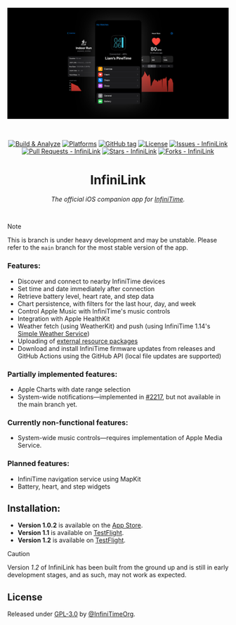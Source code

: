 <div align="center">

![Header Image](assets/docs/header.png)

<br>
  
[![Build & Analyze](https://github.com/InfiniTimeOrg/InfiniLink/actions/workflows/objective-c-xcode.yml/badge.svg)](https://github.com/InfiniTimeOrg/InfiniLink/actions/workflows/objective-c-xcode.yml)
[![Platforms](https://img.shields.io/badge/platforms-iOS-333333.svg)](https://github.com/InfiniTimeOrg/InfiniLink)
[![GitHub tag](https://img.shields.io/github/tag/InfiniTimeOrg/InfiniLink?include_prereleases=&sort=semver&color=blue)](https://github.com/InfiniTimeOrg/InfiniLink/releases)
[![License](https://img.shields.io/badge/License-MIT-blue)](https://github.com/InfiniTimeOrg/InfiniLink/blob/main/LICENSE)
[![Issues - InfiniLink](https://img.shields.io/github/issues/InfiniTimeOrg/InfiniLink)](https://github.com/InfiniTimeOrg/InfiniLink/issues)
[![Pull Requests - InfiniLink](https://img.shields.io/github/issues-pr/InfiniTimeOrg/InfiniLink)](https://github.com/InfiniTimeOrg/InfiniLink/pulls)
[![Stars - InfiniLink](https://img.shields.io/github/stars/InfiniTimeOrg/InfiniLink?style=social)](https://github.com/InfiniTimeOrg/InfiniLink/stargazers)
[![Forks - InfiniLink](https://img.shields.io/github/forks/InfiniTimeOrg/InfiniLink?style=social)](https://github.com/InfiniTimeOrg/InfiniLink/network/members)

# InfiniLink
*The official iOS companion app for [InfiniTime](https://github.com/InfiniTimeOrg/InfiniTime).*

<br>

</div>

> [!NOTE]
> This is branch is under heavy development and may be unstable. Please refer to the `main` branch for the most stable version of the app.

### Features:
- Discover and connect to nearby InfiniTime devices
- Set time and date immediately after connection
- Retrieve battery level, heart rate, and step data
- Chart persistence, with filters for the last hour, day, and week
- Control Apple Music with InfiniTime's music controls
- Integration with Apple HealthKit
- Weather fetch (using WeatherKit) and push (using InfiniTime 1.14's [Simple Weather Service](https://github.com/InfiniTimeOrg/InfiniTime/blob/main/doc/SimpleWeatherService.md))
- Uploading of [external resource packages](https://github.com/InfiniTimeOrg/InfiniTime/blob/develop/doc/gettingStarted/updating-software.md#updating-resources)
- Download and install InfiniTime firmware updates from releases and GitHub Actions using the GitHub API (local file updates are supported)

### Partially implemented features:
- Apple Charts with date range selection
- System-wide notifications—implemented in [#2217](https://github.com/InfiniTimeOrg/InfiniTime/pull/2217), but not available in the main branch yet.

### Currently non-functional features:
- System-wide music controls—requires implementation of Apple Media Service.

### Planned features:
- InfiniTime navigation service using MapKit
- Battery, heart, and step widgets

## Installation:
- **Version 1.0.2** is available on the [App Store](https://apps.apple.com/us/app/infinilink/id1582318814).
- **Version 1.1** is available on [TestFlight](https://testflight.apple.com/join/B3PY5HUV).
- **Version 1.2** is available on [TestFlight](https://testflight.apple.com/join/VX7E73Wt).

> [!CAUTION]
> Version *1.2* of InfiniLink has been built from the ground up and is still in early development stages, and as such, may not work as expected.

## License
Released under [GPL-3.0](/LICENSE) by [@InfiniTimeOrg](https://github.com/InfiniTimeOrg).
